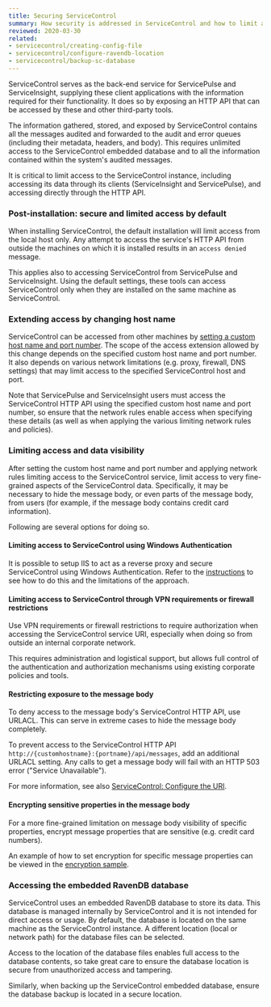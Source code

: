 ```yaml
---
title: Securing ServiceControl
summary: How security is addressed in ServiceControl and how to limit access to ServiceControl data.
reviewed: 2020-03-30
related:
- servicecontrol/creating-config-file
- servicecontrol/configure-ravendb-location
- servicecontrol/backup-sc-database
---
```


ServiceControl serves as the back-end service for ServicePulse and ServiceInsight, supplying these client applications with the information required for their functionality. It does so by exposing an HTTP API that can be accessed by these and other third-party tools.

The information gathered, stored, and exposed by ServiceControl contains all the messages audited and forwarded to the audit and error queues (including their metadata, headers, and body). This requires unlimited access to the ServiceControl embedded database and to all the information contained within the system's audited messages.

It is critical to limit access to the ServiceControl instance, including accessing its data through its clients (ServiceInsight and ServicePulse), and accessing directly through the HTTP API.


### Post-installation: secure and limited access by default

When installing ServiceControl, the default installation will limit access from the local host only. Any attempt to access the service's HTTP API from outside the machines on which it is installed results in an `access denied` message.

This applies also to accessing ServiceControl from ServicePulse and ServiceInsight. Using the default settings, these tools can access ServiceControl only when they are installed on the same machine as ServiceControl.


### Extending access by changing host name

ServiceControl can be accessed from other machines by [setting a custom host name and port number](setting-custom-hostname.md). The scope of the access extension allowed by this change depends on the specified custom host name and port number. It also depends on various network limitations (e.g. proxy, firewall, DNS settings) that may limit access to the specified ServiceControl host and port.

Note that ServicePulse and ServiceInsight users must access the ServiceControl HTTP API using the specified custom host name and port number, so ensure that the network rules enable access when specifying these details (as well as when applying the various limiting network rules and policies).


### Limiting access and data visibility

After setting the custom host name and port number and applying network rules limiting access to the ServiceControl service, limit access to very fine-grained aspects of the ServiceControl data. Specifically, it may be necessary to hide the message body, or even parts of the message body, from users (for example, if the message body contains credit card information).

Following are several options for doing so.


#### Limiting access to ServiceControl using Windows Authentication

It is possible to setup IIS to act as a reverse proxy and secure ServiceControl using Windows Authentication. Refer to the [instructions](/servicepulse/install-servicepulse-in-iis.md) to see how to do this and the limitations of the approach.


#### Limiting access to ServiceControl through VPN requirements or firewall restrictions

Use VPN requirements or firewall restrictions to require authorization when accessing the ServiceControl service URI, especially when doing so from outside an internal corporate network.

This requires administration and logistical support, but allows full control of the authentication and authorization mechanisms using existing corporate policies and tools.


#### Restricting exposure to the message body

To deny access to the message body's ServiceControl HTTP API, use URLACL. This can serve in extreme cases to hide the message body completely.

To prevent access to the ServiceControl HTTP API `http://{customhostname}:{portname}/api/messages`, add an additional URLACL setting. Any calls to get a message body will fail with an HTTP 503 error ("Service Unavailable").

For more information, see also [ServiceControl: Configure the URI](/servicecontrol/setting-custom-hostname.md).


#### Encrypting sensitive properties in the message body

For a more fine-grained limitation on message body visibility of specific properties, encrypt message properties that are sensitive (e.g. credit card numbers).

An example of how to set encryption for specific message properties can be viewed in the [encryption sample](/samples/encryption/basic-encryption/).


### Accessing the embedded RavenDB database

ServiceControl uses an embedded RavenDB database to store its data. This database is managed internally by ServiceControl and it is not intended for direct access or usage. By default, the database is located on the same machine as the ServiceControl instance. A different location (local or network path) for the database files can be selected.

Access to the location of the database files enables full access to the database contents, so take great care to ensure the database location is secure from unauthorized access and tampering.

Similarly, when backing up the ServiceControl embedded database, ensure the database backup is located in a secure location.